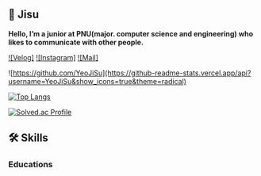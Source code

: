## 🐰 Jisu
**Hello, I’m a junior at PNU(major. computer science and engineering) who likes to communicate with other people.**

[![Velog]](https://velog.io/@diduya)
[![Instagram]](https://www.instagram.com/diduya0.0/)
[![Mail]](mailto:yeoji1503@gmail.com)


![https://github.com/YeoJiSu](https://github-readme-stats.vercel.app/api?username=YeoJiSu&show_icons=true&theme=radical)

[![Top Langs](https://github-readme-stats.vercel.app/api/top-langs/?username=YeoJiSu&show_icons=true&langs_count=6&layout=compact&hide=shell&theme=radical)](https://github.com/YeoJiSu?tab=repositories)

[![Solved.ac Profile](http://mazassumnida.wtf/api/v2/generate_badge?boj=duwltn1301)](https://solved.ac/duwltn1301/)


## 🛠 Skills

### Educations
